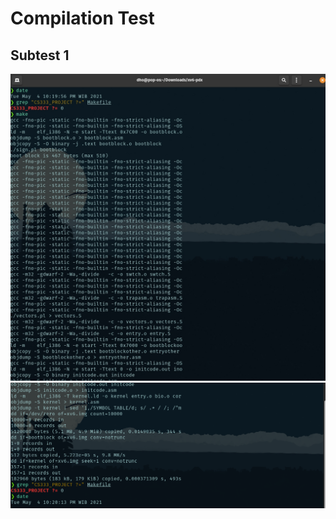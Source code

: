 # Compilation Test
## Subtest 1
![subtest1](https://github.com/Renespeare/XV6-ProjectAssignment/blob/main/testing-image/Compilation-Test/subtest1.jpg)
![](https://github.com/Renespeare/XV6-ProjectAssignment/blob/main/testing-image/Compilation-Test/subtest2.png)
